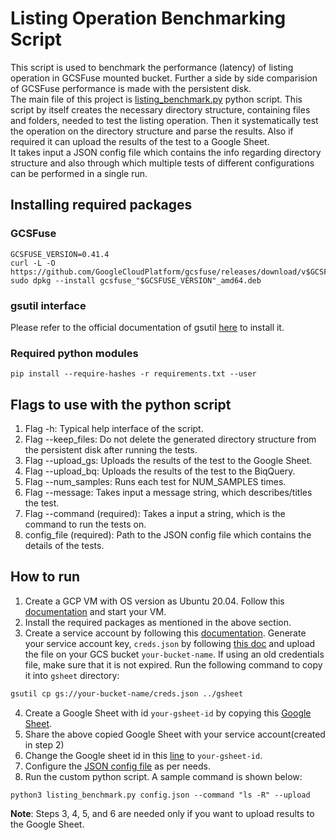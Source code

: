 # Listing Operation Benchmarking Script

This script is used to benchmark the performance (latency) of listing operation in GCSFuse mounted bucket. Further a side by side comparision of GCSFuse performance is made with the persistent disk.\
The main file of this project is [listing_benchmark.py](listing_benchmark.py) python script. This script by itself creates the necessary directory structure, containing files and folders, needed to test the listing operation. Then it systematically test the operation on the directory structure and parse the results. Also if required it can upload the results of the test to a Google Sheet.\
It takes input a JSON config file which contains the info regarding directory structure and also through which multiple tests of different configurations can be performed in a single run.

## Installing required packages

### GCSFuse
```
GCSFUSE_VERSION=0.41.4
curl -L -O https://github.com/GoogleCloudPlatform/gcsfuse/releases/download/v$GCSFUSE_VERSION/gcsfuse_"$GCSFUSE_VERSION"_amd64.deb
sudo dpkg --install gcsfuse_"$GCSFUSE_VERSION"_amd64.deb
```

### gsutil interface
Please refer to the official documentation of gsutil [here](https://cloud.google.com/storage/docs/gsutil_install) to install it.

### Required python modules
```
pip install --require-hashes -r requirements.txt --user
```

## Flags to use with the python script
1. Flag -h: Typical help interface of the script.
2. Flag --keep_files: Do not delete the generated directory structure from the persistent disk after running the tests.
3. Flag --upload_gs: Uploads the results of the test to the Google Sheet.
4. Flag --upload_bq: Uploads the results of the test to the BiqQuery.
5. Flag --num_samples: Runs each test for NUM_SAMPLES times.
6. Flag --message: Takes input a message string, which describes/titles the test.
7. Flag --command (required): Takes a input a string, which is the command to run the tests on.
8. config_file (required): Path to the JSON config file which contains the details of the tests.

## How to run
1. Create a GCP VM with OS version as Ubuntu 20.04. Follow this [documentation](https://cloud.google.com/compute/docs/create-linux-vm-instance) and start your VM.
2. Install the required packages as mentioned in the above section.
3. Create a service account by following this [documentation](https://cloud.google.com/iam/docs/creating-managing-service-accounts). Generate your service account key, `creds.json` by following [this doc](https://cloud.google.com/iam/docs/creating-managing-service-account-keys#iam-service-account-keys-create-console) and upload the file on your GCS bucket `your-bucket-name`. If using an old credentials file, make sure that it is not expired. Run the following command to copy it into `gsheet` directory:
```bash
gsutil cp gs://your-bucket-name/creds.json ../gsheet
```
4. Create a Google Sheet with id `your-gsheet-id` by copying this [Google Sheet](https://docs.google.com/spreadsheets/d/1IJIjWuEs7cL6eYqPmlVaEGdclr6MSiaKJdnFXXC5tg8/).
5. Share the above copied Google Sheet with your service account(created in step 2)
6. Change the Google sheet id in this [line](https://github.com/GoogleCloudPlatform/gcsfuse/blob/master/perfmetrics/scripts/gsheet/gsheet.py#L5) to `your-gsheet-id`.
7. Configure the [JSON config file](config.json) as per needs.
8. Run the custom python script. A sample command is shown below:
```
python3 listing_benchmark.py config.json --command "ls -R" --upload
```

**Note**: Steps 3, 4, 5, and 6 are needed only if you want to upload results to the Google Sheet.
